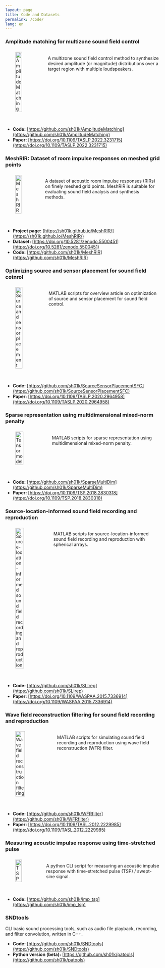 ```yaml
---
layout: page
title: Code and Datasets
permalink: /code/
lang: en
---
```


<style>
    #code { display: flex; align-items: flex-start; gap: 1rem; padding: 0.2rem 1rem 1rem 1rem; }
    img#code { vertical-align: top; width: 30%; height: auto;}
</style>

### Amplitude matching for multizone sound field control

<div id="code">
<img id="code" src="/img/amplitudematching.png" alt="Amplitude Matching">
<p> A multizone sound field control method to synthesize desired amplitude (or magnitude) distributions over a target region with multiple loudspeakers.</p>
</div>

- **Code:** [https://github.com/sh01k/AmplitudeMatching](https://github.com/sh01k/AmplitudeMatching)
- **Paper:** [https://doi.org/10.1109/TASLP.2022.3231715](https://doi.org/10.1109/TASLP.2022.3231715)

### MeshRIR: Dataset of room impulse responses on meshed grid points

<div id="code">
<img id="code" src="/img/meshrir.png" alt="MeshRIR">
<p> A dataset of acoustic room impulse responses (RIRs) on finely meshed grid points. MeshRIR is suitable for evaluating sound field analysis and synthesis methods.</p>
</div>

- **Project page:** [https://sh01k.github.io/MeshRIR/](https://sh01k.github.io/MeshRIR/)
- **Dataset:** [https://doi.org/10.5281/zenodo.5500451](https://doi.org/10.5281/zenodo.5500451)
- **Code:** [https://github.com/sh01k/MeshRIR](https://github.com/sh01k/MeshRIR)

### Optimizing source and sensor placement for sound field cotnrol

<div id="code">
<img id="code" src="/img/SourceSensorPlacement.png" alt="Source and sensor placement">
<p>MATLAB scripts for overview article on optimization of source and sensor placement for sound field control.</p>
</div>

- **Code:** [https://github.com/sh01k/SourceSensorPlacementSFC](https://github.com/sh01k/SourceSensorPlacementSFC)
- **Paper:** [https://doi.org/10.1109/TASLP.2020.2964958](https://doi.org/10.1109/TASLP.2020.2964958)

### Sparse representation using multidimensional mixed-norm penalty

<div id="code">
<img id="code" src="/img/TensorModel.png" alt="Tensor model">
<p>MATLAB scripts for sparse representation using multidimensional mixed-norm penalty.</p>
</div>

- **Code:** [https://github.com/sh01k/SparseMultiDim](https://github.com/sh01k/SparseMultiDim)
- **Paper:** [https://doi.org/10.1109/TSP.2018.2830318](https://doi.org/10.1109/TSP.2018.2830318)

### Source-location-informed sound field recording and reproduction

<div id="code">
<img id="code" src="/img/sli_sphere.png" alt="Source-location-informed sound field recording and reproduction">
<p>MATLAB scripts for source-location-informed sound field recording and reproduction with spherical arrays.</p>
</div>

- **Code:** [https://github.com/sh01k/SLIrep](https://github.com/sh01k/SLIrep)
- **Paper:** [https://doi.org/10.1109/WASPAA.2015.7336914](https://doi.org/10.1109/WASPAA.2015.7336914)

### Wave field reconstruction filtering for sound field recording and reproduction

<div id="code">
<img id="code" src="/img/wfr_line.png" alt="Wave field reconstruction filtering">
<p>MATLAB scripts for simulating sound field recording and reproduction using wave field reconstruction (WFR) filter.</p>
</div>

- **Code:** [https://github.com/sh01k/WFRfilter](https://github.com/sh01k/WFRfilter)
- **Paper:** [https://doi.org/10.1109/TASL.2012.2229985](https://doi.org/10.1109/TASL.2012.2229985)

### Measuring acoustic impulse response using time-stretched pulse

<div id="code">
<img id="code" src="/img/tsp.png" alt="TSP">
<p>A python CLI script for measuring an acoustic impulse response with time-stretched pulse (TSP) / swept-sine signal.</p>
</div>

- **Code:** [https://github.com/sh01k/imp_tsp](https://github.com/sh01k/imp_tsp)

### SNDtools

CLI basic sound processing tools, such as audio file playback, recording, and filter convolution, written in C++.

- **Code:** [https://github.com/sh01k/SNDtools](https://github.com/sh01k/SNDtools)
- **Python version (beta):** [https://github.com/sh01k/patools](https://github.com/sh01k/patools)